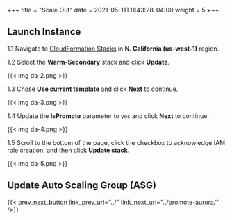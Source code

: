 +++
title = "Scale Out"
date =  2021-05-11T11:43:28-04:00
weight = 5
+++

## Launch Instance 

1.1 Navigate to [CloudFormation Stacks](https://console.aws.amazon.com/cloudformation/home?region=us-west-1#/stacks/) in **N. California (us-west-1)** region.

1.2 Select the **Warm-Secondary** stack and click **Update**.

{{< img da-2.png >}}

1.3 Chose **Use current template** and click **Next** to continue.

{{< img da-3.png >}}

1.4 Update the **IsPromote** parameter to `yes` and click **Next** to continue.

{{< img da-4.png >}}

1.5 Scroll to the bottom of the page, click the checkbox to acknowledge IAM role creation, and then click **Update stack**.

{{< img da-5.png >}}

## Update Auto Scaling Group (ASG)



{{< prev_next_button link_prev_url="../" link_next_url="../promote-aurora/" />}}

